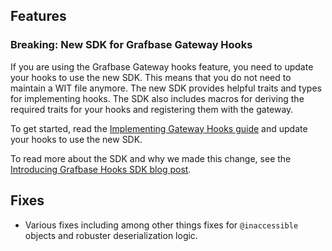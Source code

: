 ## Features

### Breaking: New SDK for Grafbase Gateway Hooks

If you are using the Grafbase Gateway hooks feature, you need to update your hooks to use the new SDK. This means that you do not need to maintain a WIT file anymore. The new SDK provides helpful traits and types for implementing hooks. The SDK also includes macros for deriving the required traits for your hooks and registering them with the gateway.

To get started, read the [Implementing Gateway Hooks guide](https://grafbase.com/docs/guides/implementing-gateway-hooks) and update your hooks to use the new SDK.

To read more about the SDK and why we made this change, see the [Introducing Grafbase Hooks SDK blog post](https://grafbase.com/changelog/introducing-grafbase-hooks-sdk).

## Fixes

- Various fixes including among other things fixes for `@inaccessible` objects and robuster deserialization logic.
